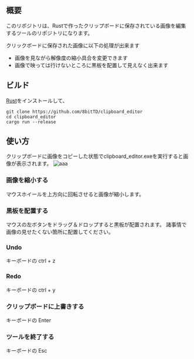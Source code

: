 ## 概要
このリポジトリは、Rustで作ったクリップボードに保存されている画像を編集するツールのリポジトリになります。

クリックボードに保存された画像に以下の処理が出来ます
* 画像を見ながら解像度の縮小具合を変更できます
* 画像で映っては行けないところに黒板を配置して見えなく出来ます

## ビルド
[Rust](https://rust-lang.org/ja/)をインストールして、
```
git clone https://github.com/8bitTD/clipboard_editor
cd clipboard_editor
cargo run --release
```

## 使い方
クリップボードに画像をコピーした状態でclipboard_editor.exeを実行すると画像が表示されます。
![aaa](https://github.com/user-attachments/assets/e3e2671f-6451-4296-bf91-2175f75c2538)

### 画像を縮小する
マウスホイールを上方向に回転させると画像が縮小します。
### 黒板を配置する
マウスの左ボタンをドラッグ＆ドロップすると黒板が配置されます。
諸事情で画像の見せたくない箇所に配置してください。
### Undo
キーボードの ctrl + z
### Redo
キーボードの ctrl + y
### クリップボードに上書きする
キーボードの Enter
### ツールを終了する
キーボードの Esc
